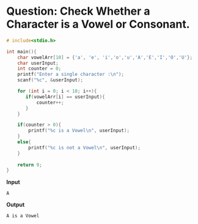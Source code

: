 
# Question: Check Whether a Character is a Vowel or Consonant.
```c
# include<stdio.h>

int main(){
    char vowelArr[10] = {'a', 'e', 'i','o','u','A','E','I','O','U'};
    char userInput;
    int counter = 0;
    printf("Enter a single character :\n");
    scanf("%c", &userInput);

    for (int i = 0; i < 10; i++){
       if(vowelArr[i] == userInput){
           counter++;
       }
    }

    if(counter > 0){
        printf("%c is a Vowel\n", userInput);
    }
    else{
        printf("%c is not a Vowel\n", userInput);
    }
    
    return 0;
}
```


**Input**

```
A
```


**Output**

```
A is a Vowel
```

